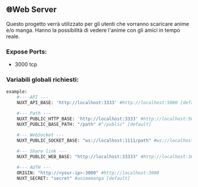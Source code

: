 ## 🌐Web Server
Questo progetto verrà utilizzato per gli utenti che vorranno scaricare anime e/o manga.
Hanno la possibilità di vedere l'anime con gli amici in tempo reale.

### Expose Ports:
- 3000 tcp

### Variabili globali richiesti:
```sh
example:
    #--- API ---
    NUXT_API_BASE: 'http://localhost:3333' #http://localhost:5000 [default]

    #--- Path ---
    NUXT_PUBLIC_HTTP_BASE: 'http://localhost:3333' #http://localhost:5002 [default]
    NUXT_PUBLIC_BASE_PATH: "/path" #"/public" [default]

    #--- WebSocket ---
    NUXT_PUBLIC_SOCKET_BASE: "ws://localhost:1111/path" #ws://localhost:5001/room [default]
    
    #--- Share link ---
    NUXT_PUBLIC_WEB_BASE: "http://localhost:33333" #http://localhost:3000 [default]

    #--- AUTH ---
    ORIGIN: "http://<your-ip>:3000" #http://localhost:3000
    NUXT_SECRET: "secret" #animemanga [default]
```